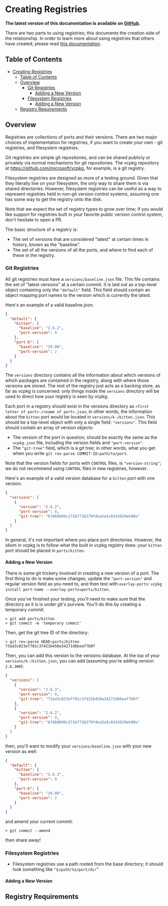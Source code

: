 # Creating Registries

**The latest version of this documentation is available on [GitHub](https://github.com/Microsoft/vcpkg/tree/master/docs/maintainers/registries.md).**

There are two parts to using registries; this documents the creation side of
the relationship. In order to learn more about using registries that others
have created, please read [this documentation](../users/registries.md).

## Table of Contents

- [Creating Registries](#creating-registries)
  - [Table of Contents](#table-of-contents)
  - [Overview](#overview)
    - [Git Registries](#git-registries)
      - [Adding a New Version](#adding-a-new-version)
    - [Filesystem Registries](#filesystem-registries)
      - [Adding a New Version](#adding-a-new-version-1)
  - [Registry Requirements](#registry-requirements)

## Overview

Registries are collections of ports and their versions. There are two major
choices of implementation for registries, if you want to create your own -
git registries, and filesystem registries.

Git registries are simple git repositories, and can be shared publicly or
privately via normal mechanisms for git repositories. The vcpkg repository at
<https://github.com/microsoft/vcpkg>, for example, is a git registry.

Filesystem registries are designed as more of a testing ground. Given that they
literally live on your filesystem, the only way to share them is via shared
directories. However, filesystem registries can be useful as a way to represent
registries held in non-git version control systems, assuming one has some way
to get the registry onto the disk.

Note that we expect the set of registry types to grow over time; if you would
like support for registries built in your favorite public version control
system, don't hesitate to open a PR.

The basic structure of a registry is:

- The set of versions that are considered "latest" at certain times in history,
  known as the "baseline".
- The set of all the versions of all the ports, and where to find each of
  these in the registry.

### Git Registries

All git registries must have a `versions/baseline.json` file. This file
contains the set of "latest versions" at a certain commit. It is laid out as
a top-level object containing only the `"default"` field. This field should
contain an object mapping port names to the version which is currently the
latest.

Here's an example of a valid baseline.json:

```json
{
  "default": {
    "kitten": {
      "baseline": "2.6.2",
      "port-version": 0
    },
    "port-b": {
      "baseline": "19.00",
      "port-version": 2
    }
  }
}
```

The `versions` directory contains all the information about which versions of
which packages are contained in the registry, along with where those versions
are stored. The rest of the registry just acts as a backing store, as far as
vcpkg is concerned: only things inside the `versions` directory will be used
to direct how your registry is seen by vcpkg.

Each port in a registry should exist in the versions directory as
`<first letter of port>-/<name of port>.json`; in other words, the
information about the `kitten` port would be located in
`versions/k-/kitten.json`. This should be a top-level object with only a
single field: `"versions"`. This field should contain an array of version 
objects:

- The version of the port in question; should be exactly the same as the
  `vcpkg.json` file, including the version fields and `"port-version"`.
- The `"git-tree"` field, which is a git tree; in other words, what you get
  when you write `git rev-parse COMMIT-ID:path/to/port`.

Note that the version fields for ports with `CONTROL` files, is 
`"version-string"`; we do not recommend using `CONTROL` files in new
registries, however.

Here's an example of a valid version database for a `kitten` port with one 
version:

```json
{
  "versions": [
    {
      "version": "2.6.2",
      "port-version": 0,
      "git-tree": "67d60699c271b7716279fdea5a5c6543929eb90e"
    }
  ]
}
```

In general, it's not important where you place port directories. However, the
idiom in vcpkg is to follow what the built in vcpkg registry does: your 
`kitten` port should be placed in `ports/kitten`.

#### Adding a New Version

There is some git trickery involved in creating a new version of a port. The
first thing to do is make some changes, update the `"port-version"` and regular
version field as you need to, and then test with `overlay-ports`:
`vcpkg install port-name --overlay-ports=ports/kitten`.

Once you've finished your testing, you'll need to make sure that the directory
as it is is under git's purview. You'll do this by creating a temporary commit:

```pwsh
> git add ports/kitten
> git commit -m 'temporary commit'
```

Then, get the git tree ID of the directory:

```pwsh
> git rev-parse HEAD:ports/kitten
73ad3c823ef701c37421b450a34271d6beaf7b07
```

Then, you can add this version to the versions database. At the top of your
`versions/k-/kitten.json`, you can add (assuming you're adding version
`2.6.3#0`):

```json
{
  "versions": [
    {
      "version": "2.6.3",
      "port-version": 0,
      "git-tree": "73ad3c823ef701c37421b450a34271d6beaf7b07"
    },
    {
      "version": "2.6.2",
      "port-version": 0,
      "git-tree": "67d60699c271b7716279fdea5a5c6543929eb90e"
    }
  ]
}
```

then, you'll want to modify your `versions/baseline.json` with your new version 
as well:

```json
{
  "default": {
    "kitten": {
      "baseline": "2.6.3",
      "port-version": 0
    },
    "port-b": {
      "baseline": "19.00",
      "port-version": 2
    }
  }
}
```

and amend your current commit:

```pwsh
> git commit --amend
```

then share away!

### Filesystem Registries

- Filesystem registries use a path rooted from the base directory; it should
  look something like `"$/path/to/port/dir`"
#### Adding a New Version

## Registry Requirements